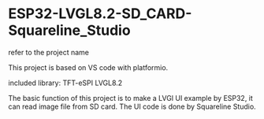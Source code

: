 # ESP32-LVGL8.2-SD_CARD-Squareline_Studio
refer to the project name

This project is based on VS code with platformio.

included library:
TFT-eSPI
LVGL8.2

The basic function of this project is to make a LVGl UI example by ESP32, it can read image file from SD card. The UI code is done by Squareline Studio.
